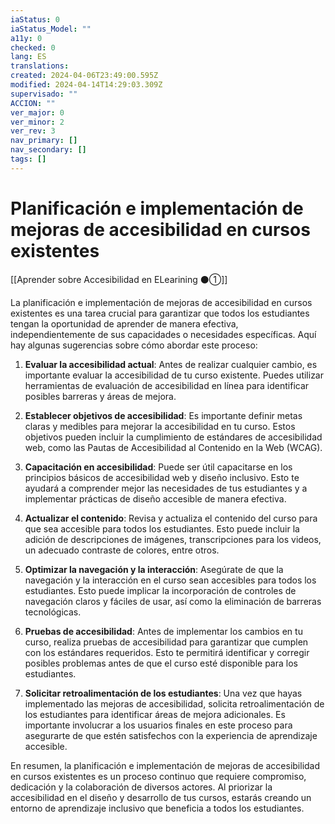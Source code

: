 ```yaml
---
iaStatus: 0
iaStatus_Model: ""
a11y: 0
checked: 0
lang: ES
translations: 
created: 2024-04-06T23:49:00.595Z
modified: 2024-04-14T14:29:03.309Z
supervisado: ""
ACCION: ""
ver_major: 0
ver_minor: 2
ver_rev: 3
nav_primary: []
nav_secondary: []
tags: []
---
```

# Planificación e implementación de mejoras de accesibilidad en cursos existentes

[[Aprender sobre Accesibilidad en ELearining ⚫①]]

La planificación e implementación de mejoras de accesibilidad en cursos existentes es una tarea crucial para garantizar que todos los estudiantes tengan la oportunidad de aprender de manera efectiva, independientemente de sus capacidades o necesidades específicas. Aquí hay algunas sugerencias sobre cómo abordar este proceso:

1. **Evaluar la accesibilidad actual**: Antes de realizar cualquier cambio, es importante evaluar la accesibilidad de tu curso existente. Puedes utilizar herramientas de evaluación de accesibilidad en línea para identificar posibles barreras y áreas de mejora.

2. **Establecer objetivos de accesibilidad**: Es importante definir metas claras y medibles para mejorar la accesibilidad en tu curso. Estos objetivos pueden incluir la cumplimiento de estándares de accesibilidad web, como las Pautas de Accesibilidad al Contenido en la Web (WCAG).

3. **Capacitación en accesibilidad**: Puede ser útil capacitarse en los principios básicos de accesibilidad web y diseño inclusivo. Esto te ayudará a comprender mejor las necesidades de tus estudiantes y a implementar prácticas de diseño accesible de manera efectiva.

4. **Actualizar el contenido**: Revisa y actualiza el contenido del curso para que sea accesible para todos los estudiantes. Esto puede incluir la adición de descripciones de imágenes, transcripciones para los videos, un adecuado contraste de colores, entre otros.

5. **Optimizar la navegación y la interacción**: Asegúrate de que la navegación y la interacción en el curso sean accesibles para todos los estudiantes. Esto puede implicar la incorporación de controles de navegación claros y fáciles de usar, así como la eliminación de barreras tecnológicas.

6. **Pruebas de accesibilidad**: Antes de implementar los cambios en tu curso, realiza pruebas de accesibilidad para garantizar que cumplen con los estándares requeridos. Esto te permitirá identificar y corregir posibles problemas antes de que el curso esté disponible para los estudiantes.

7. **Solicitar retroalimentación de los estudiantes**: Una vez que hayas implementado las mejoras de accesibilidad, solicita retroalimentación de los estudiantes para identificar áreas de mejora adicionales. Es importante involucrar a los usuarios finales en este proceso para asegurarte de que estén satisfechos con la experiencia de aprendizaje accesible.

En resumen, la planificación e implementación de mejoras de accesibilidad en cursos existentes es un proceso continuo que requiere compromiso, dedicación y la colaboración de diversos actores. Al priorizar la accesibilidad en el diseño y desarrollo de tus cursos, estarás creando un entorno de aprendizaje inclusivo que beneficia a todos los estudiantes.
